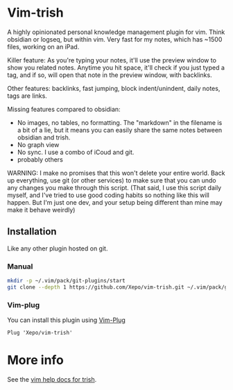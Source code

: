 # Vim-trish

A highly opinionated personal knowledge management plugin for vim.  Think obsidian or logseq, but within vim.  Very fast for my notes, which has ~1500 files, working on an iPad.

Killer feature: As you're typing your notes, it'll use the preview window to show you related notes.   Anytime you hit space, it'll check if you just typed a tag, and if so, will open that note in the preview window, with backlinks.

Other features: backlinks, fast jumping, block indent/unindent, daily notes, tags are links.

Missing features compared to obsidian:

* No images, no tables, no formatting.  The "markdown" in the filename is a bit of a lie, but it means you can easily share the same notes between obsidian and trish.
* No graph view
* No sync.  I use a combo of iCoud and git.
* probably others

WARNING: I make no promises that this won't delete your entire world.  Back up
everything, use git (or other services) to make sure that you can undo any
changes you make through this script.  (That said, I use this script daily
myself, and I've tried to use good coding habits so nothing like this will
happen.  But I'm just one dev, and your setup being different than mine may
make it behave weirdly)

## Installation
Like any other plugin hosted on git.  

### Manual
```bash
mkdir -p ~/.vim/pack/git-plugins/start
git clone --depth 1 https://github.com/Xepo/vim-trish.git ~/.vim/pack/git-plugins/start/vim-trish
```

### Vim-plug
You can install this plugin using [Vim-Plug](https://github.com/junegunn/vim-plug)

```vim
Plug 'Xepo/vim-trish'
```

# More info
See the [vim help docs for trish](https://github.com/Xepo/vim-trish/blob/main/doc/trish.txt).
